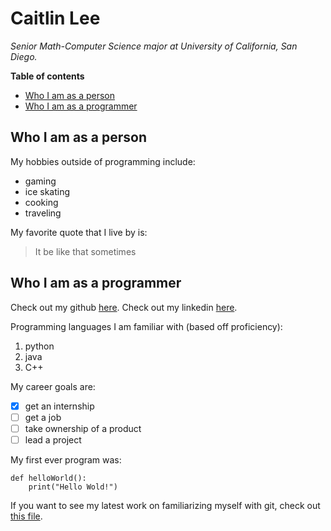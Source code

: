 # Caitlin Lee
_Senior Math-Computer Science major at University of California, San Diego._

**Table of contents**
  - [Who I am as a person](#who-i-am-as-a-person)
  - [Who I am as a programmer](#who-i-am-as-a-programmer)

## Who I am as a person
My hobbies outside of programming include:
- gaming
- ice skating
- cooking
- traveling

My favorite quote that I live by is:
> It be like that sometimes

## Who I am as a programmer
Check out my github [here](https://github.com/Caitlin-Lee). 
Check out my linkedin [here](https://www.linkedin.com/in/caitlin-k-lee/).

Programming languages I am familiar with (based off proficiency):
1. python
2. java
3. C++
   
My career goals are:
- [x] get an internship
- [ ] get a job
- [ ] take ownership of a product
- [ ] lead a project

My first ever program was:
```
def helloWorld():
    print("Hello Wold!")
```

If you want to see my latest work on familiarizing myself with git, check out [this file](screenshots/git%20commands.JPG).
